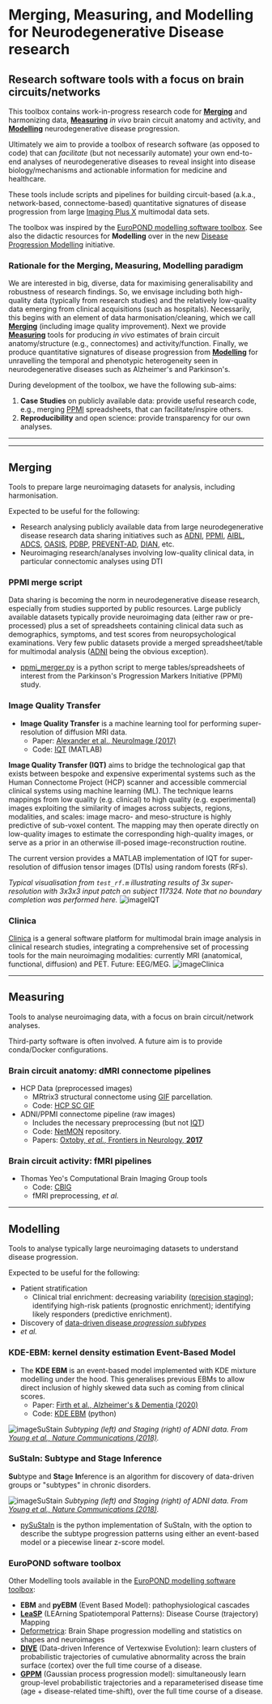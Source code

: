 # Merging, Measuring, and Modelling for Neurodegenerative Disease research
## Research software tools with a focus on brain circuits/networks

This toolbox contains work-in-progress research code for [**Merging**](#merging) and harmonizing data, [**Measuring**](#measuring) _in vivo_ brain circuit anatomy and activity, and [**Modelling**](#modelling) neurodegenerative disease progression.

Ultimately we aim to provide a toolbox of research software (as opposed to code) that can _facilitate_ (but not necessarily automate) your own end-to-end analyses of neurodegenerative diseases to reveal insight into disease biology/mechanisms and actionable information for medicine and healthcare.

These tools include scripts and pipelines for building circuit-based (a.k.a., network-based, connectome-based) quantitative signatures of disease progression from large [Imaging Plus X](https://pubmed.ncbi.nlm.nih.gov/28520598/) multimodal data sets.

The toolbox was inspired by the [EuroPOND modelling software toolbox](https://github.com/EuroPOND/europond-software). See also the didactic resources for **Modelling** over in the new [Disease Progression Modelling](https://disease-progression-modelling.github.io) initiative.

### Rationale for the Merging, Measuring, Modelling paradigm
We are interested in big, diverse, data for maximising generalisability and robustness of research findings. So, we envisage including both high-quality data (typically from research studies) and the relatively low-quality data emerging from clinical acquisitions (such as hospitals). Necessarily, this begins with an element of data harmonisation/cleaning, which we call [**Merging**](#merging) (including image quality improvement). Next we provide [**Measuring**](#measuring) tools for producing _in vivo_ estimates of brain circuit anatomy/structure (e.g., connectomes) and activity/function. Finally, we produce quantitative signatures of disease progression from [**Modelling**](#modelling) for unravelling the temporal and phenotypic heterogeneity seen in neurodegenerative diseases such as Alzheimer's and Parkinson's.

During development of the toolbox, we have the following sub-aims:

1. **Case Studies** on publicly available data: provide useful research code, e.g., merging [PPMI](https://ppmi-info.org) spreadsheets, that can facilitate/inspire others.
2. **Reproducibility** and open science: provide transparency for our own analyses.

<hr/>
<hr/>

## Merging
Tools to prepare large neuroimaging datasets for analysis, including harmonisation. 

Expected to be useful for the following:

- Research analysing publicly available data from large neurodegenerative disease research data sharing initiatives such as [ADNI](http://adni.loni.usc.edu), [PPMI](https://ppmi-info.org), [AIBL](https://aibl.csiro.au), [ADCS](https://adcs.org), [OASIS](https://www.oasis-brains.org), [PDBP](https://pdbp.ninds.nih.gov), [PREVENT-AD](https://openpreventad.loris.ca/), [DIAN](https://dian.wustl.edu), etc.
- Neuroimaging research/analyses involving low-quality clinical data, in particular connectomic analyses using DTI

### PPMI merge script
Data sharing is becoming the norm in neurodegenerative disease research, especially from studies supported by public resources. Large publicly available datasets typically provide neuroimaging data (either raw or pre-processed) plus a set of spreadsheets containing clinical data such as demographics, symptoms, and test scores from neuropsychological examinations. Very few public datasets provide a merged spreadsheet/table for multimodal analysis ([ADNI](http://adni.loni.usc.edu) being the obvious exception).

- [ppmi_merger.py](https://github.com/noxtoby/NetMON/blob/master/ppmi_merger.py) is a python script to merge tables/spreadsheets of interest from the Parkinson's Progression Markers Initiative (PPMI) study.


### Image Quality Transfer
- **Image Quality Transfer** is a machine learning tool for performing super-resolution of diffusion MRI data.
  - Paper: [Alexander et al., NeuroImage (2017)](https://doi.org/10.1016/j.neuroimage.2017.02.089)
  - Code: [IQT](https://github.com/noxtoby/iqt) (MATLAB)

__Image Quality Transfer (IQT)__ aims to bridge the technological gap that exists between bespoke and expensive experimental systems such as the Human Connectome Project (HCP) scanner and accessible commercial clinical systems using machine learning (ML). The technique learns mappings from low quality (e.g. clinical) to high quality (e.g. experimental) images exploiting the similarity of images across subjects, regions, modalities, and scales: image macro- and meso-structure is highly predictive of sub-voxel content. The mapping may then operate directly on low-quality images to estimate the corresponding high-quality images, or serve as a prior in an otherwise ill-posed image-reconstruction routine. 

The current version provides a MATLAB implementation of IQT for super-resolution of diffusion tensor images (DTIs) using random forests (RFs).

_Typical visualisation from `test_rf.m` illustrating results of 3x super-resolution 
with 3x3x3 input patch on subject 117324. Note that no boundary completion was performed here._
![imageIQT](./images/iqt_800.png)

### Clinica
[Clinica](http://www.clinica.run/) is a general software platform for multimodal brain image analysis in clinical research studies, integrating a comprehensive set of processing tools for the main neuroimaging modalities: currently MRI (anatomical, functional, diffusion) and PET. Future: EEG/MEG.
![imageClinica](./images/clinica_800.jpg)

<hr/>

## Measuring
Tools to analyse neuroimaging data, with a focus on brain circuit/network analyses.

Third-party software is often involved. A future aim is to provide conda/Docker configurations.

### Brain circuit anatomy: dMRI connectome pipelines

- HCP Data (preprocessed images)
  - MRtrix3 structural connectome using [GIF](https://doi.org/10.1007/978-3-642-33418-4_33) parcellation.
  - Code: [HCP SC GIF](https://github.com/noxtoby/HCP-Files)
- ADNI/PPMI connectome pipeline (raw images)
  - Includes the necessary preprocessing (but not [IQT](#image-quality-transfer))
  - Code: [NetMON](https://github.com/NetMON) repository. 
  - Papers: [Oxtoby, *et al.*, Frontiers in Neurology, **2017**](https://doi.org/10.3389/fneur.2017.00580)

### Brain circuit activity: fMRI pipelines

- Thomas Yeo's Computational Brain Imaging Group tools
  - Code: [CBIG](https://github.com/ThomasYeoLab/CBIG)
  - fMRI preprocessing, _et al._

<hr/>

## Modelling
Tools to analyse typically large neuroimaging datasets to understand disease progression.

Expected to be useful for the following:

- Patient stratification
  - Clinical trial enrichment: decreasing variability ([precision staging](https://doi.org/10.1101/2021.01.29.21250773)); identifying high-risk patients (prognostic enrichment); identifying likely responders (predictive enrichment).
- Discovery of [data-driven disease _progression subtypes_](https://doi.org/10.1038/s41467-018-05892-0)
- _et al._

### KDE-EBM: kernel density estimation Event-Based Model
- The **KDE EBM** is an event-based model implemented with KDE mixture modelling under the hood. This generalises previous EBMs to allow direct inclusion of highly skewed data such as coming from clinical scores.
  - Paper: [Firth et al., Alzheimer's & Dementia (2020)](https://doi.org/10.1002/alz.12083)
  - Code: [KDE EBM](https://github.com/noxtoby/kde_ebm) (python)

![imageSuStain](./images/kde_ebm_skewers.png)
_Subtyping (left) and Staging (right) of ADNI data. From [Young et al., Nature Communications (2018)](https://doi.org/10.1038/s41467-018-05892-0)._

### SuStaIn: Subtype and Stage Inference
**Su**btype and **Sta**ge **In**ference is an algorithm for discovery of data-driven groups or "subtypes" in chronic disorders.

![imageSuStain](./images/sustain_800.jpg)
_Subtyping (left) and Staging (right) of ADNI data. From [Young et al., Nature Communications (2018)](https://doi.org/10.1038/s41467-018-05892-0)._

- [pySuStaIn](https://github.com/ucl-pond/pySuStaIn) is the python implementation of SuStaIn, with the option to describe the subtype progression patterns using either an event-based model or a piecewise linear z-score model.


### EuroPOND software toolbox
Other Modelling tools available in the [EuroPOND modelling software toolbox](https://github.com/EuroPOND/europond-software):

- **EBM** and **pyEBM** (Event Based Model): pathophysiological cascades
- [**LeaSP**](https://gitlab.icm-institute.org/aramislab/leasp) (LEArning Spatiotemporal Patterns): Disease Course (trajectory) Mapping
- [Deformetrica](http://www.deformetrica.org/): Brain Shape progression modelling and statistics on shapes and neuroimages
- [**DIVE**](https://github.com/EuroPOND/dive) (Data-driven Inference of Vertexwise Evolution): learn clusters of probabilistic trajectories of cumulative abnormality across the brain surface (cortex) over the full time course of a disease.
- [**GPPM**](https://github.com/EuroPOND/GP_progression_model) (Gaussian process progression model): simultaneously learn group-level probabilistic trajectories and a reparameterised disease time (age + disease-related time-shift), over the full time course of a disease.
